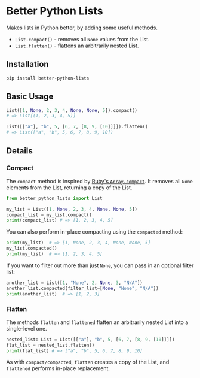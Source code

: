 # Better Python Lists

Makes lists in Python better, by adding some useful methods.

+ `List.compact()` - removes all `None` values from the List.
+ `List.flatten()` - flattens an arbitrarily nested List.

## Installation

`pip install better-python-lists`

## Basic Usage

```py
List([1, None, 2, 3, 4, None, None, 5]).compact()
# => List[(1, 2, 3, 4, 5)]

List([["a"], "b", 5, [6, 7, [8, 9, [10]]]]).flatten()
# => List(["a", "b", 5, 6, 7, 8, 9, 10])
```

## Details

### Compact

The `compact` method is inspired by
[Ruby's `Array.compact`](https://ruby-doc.org/core-3.0.0/Array.html#method-i-compact).
It removes all `None` elements from the List, returning a copy of the List.

```py
from better_python_lists import List

my_list = List([1, None, 2, 3, 4, None, None, 5])
compact_list = my_list.compact()
print(compact_list) # => [1, 2, 3, 4, 5]
```

You can also perform in-place compacting using the `compacted` method:

```py
print(my_list)  # => [1, None, 2, 3, 4, None, None, 5]
my_list.compacted()
print(my_list)  # => [1, 2, 3, 4, 5]
```

If you want to filter out more than just `None`, you can pass in an optional filter list:

```py
another_list = List([1, "None", 2, None, 3, "N/A"])
another_list.compacted(filter_list=[None, "None", "N/A"])
print(another_list)  # => [1, 2, 3]
```

### Flatten

The methods `flatten` and `flattened` flatten an arbitrarily nested List into a
single-level one.

```py
nested_list: List = List([["a"], "b", 5, [6, 7, [8, 9, [10]]]])
flat_list = nested_list.flatten()
print(flat_list) # => ["a", "b", 5, 6, 7, 8, 9, 10]
```

As with `compact/compacted`, `flatten` creates a copy of the List, and `flattened`
performs in-place replacement.
